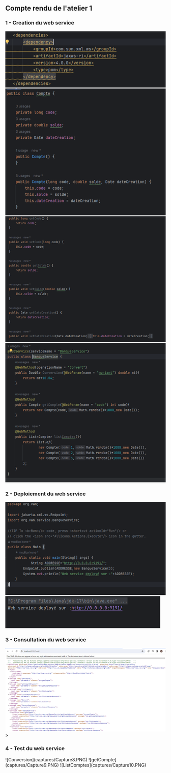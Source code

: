 ## Compte rendu de l'atelier 1

### 1 - Creation du web service

![dependance](captures/Capture2.PNG)
![Classe Compte](captures/Capture3.PNG)
![Compte methodes](captures/Capture4.PNG)
![BanqueService](captures/Capture1.PNG)


<h3>2 - Deploiement du web service</h3>

![Classe Main](captures/Capture5.PNG)
![Main running](captures/Capture6.PNG)

### 3 - Consultation du web service
![wsdl dans le browser](captures/Capture7.PNG)>

<h3>4 - Test du web service</h3>
![Conversion](captures/Capture8.PNG)
![getCompte](captures/Capture9.PNG)
![ListComptes](captures/Capture10.PNG)

